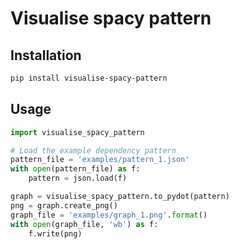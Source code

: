 # Visualise spacy pattern

## Installation

```bash
pip install visualise-spacy-pattern
```

## Usage

```python
import visualise_spacy_pattern

# Load the example dependency pattern
pattern_file = 'examples/pattern_1.json'
with open(pattern_file) as f:
    pattern = json.load(f)

graph = visualise_spacy_pattern.to_pydot(pattern)
png = graph.create_png()
graph_file = 'examples/graph_1.png'.format()
with open(graph_file, 'wb') as f:
    f.write(png)
```